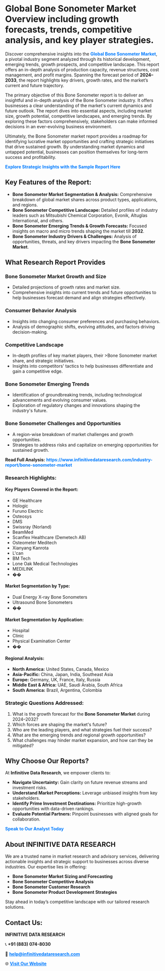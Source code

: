 <h1>Global Bone Sonometer Market Overview including growth forecasts, trends, competitive analysis, and key player strategies.</h1>
<p>
Discover comprehensive insights into the 
<a href="https://www.infinitivedataresearch.com/industry-report/bone-sonometer-market" rel="dofollow" style="color: #007BFF; text-decoration: none;"><strong>Global Bone Sonometer Market</strong></a>, a pivotal industry segment analyzed through its historical development, emerging trends, growth prospects, and competitive landscape. This report offers an in-depth analysis of production capacity, revenue structures, cost management, and profit margins. Spanning the forecast period of <strong>2024–2033</strong>, the report highlights key drivers, growth rates, and the market’s current and future trajectory.
</p>
<p>
The primary objective of this Bone Sonometer report is to deliver an insightful and in-depth analysis of the Bone Sonometer industry. It offers businesses a clear understanding of the market's current dynamics and future outlook. The report dives into essential aspects, including market size, growth potential, competitive landscapes, and emerging trends. By exploring these factors comprehensively, stakeholders can make informed decisions in an ever-evolving business environment.
</p>
<p>
Ultimately, the Bone Sonometer market report provides a roadmap for identifying lucrative market opportunities and crafting strategic initiatives that drive sustained growth. By understanding market dynamics and untapped potential, businesses can position themselves for long-term success and profitability.
</p>
<p>
<a href="https://www.infinitivedataresearch.com/request-sample/reportId=109911" style="color: #007BFF; text-decoration: none;"><strong>Explore Strategic Insights with the Sample Report Here</strong></a>
</p>

<h2>Key Features of the Report:</h2>
<ul>
<li><strong>Bone Sonometer Market Segmentation & Analysis:</strong> Comprehensive breakdown of global market shares across product types, applications, and regions.</li>
<li><strong>Bone Sonometer Competitive Landscape:</strong> Detailed profiles of industry leaders such as Mitsubishi Chemical Corporation, Evonik, Altuglas International, and others.</li>
<li><strong>Bone Sonometer Emerging Trends & Growth Forecasts:</strong> Focused insights on macro and micro trends shaping the market till <strong>2032</strong>.</li>
<li><strong>Bone Sonometer Industry Drivers & Challenges:</strong> Analysis of opportunities, threats, and key drivers impacting the <strong>Bone Sonometer Market</strong>.</li>
</ul>

<h2>What Research Report Provides</h2>
<h3>Bone Sonometer Market Growth and Size</h3>
<ul>
<li>Detailed projections of growth rates and market size.</li>
<li>Comprehensive insights into current trends and future opportunities to help businesses forecast demand and align strategies effectively.</li>
</ul>

<h3>Consumer Behavior Analysis</h3>
<ul>
<li>Insights into changing consumer preferences and purchasing behaviors.</li>
<li>Analysis of demographic shifts, evolving attitudes, and factors driving decision-making.</li>
</ul>

<h3>Competitive Landscape</h3>
<ul>
<li>In-depth profiles of key market players, their >Bone Sonometer market share, and strategic initiatives.</li>
<li>Insights into competitors' tactics to help businesses differentiate and gain a competitive edge.</li>
</ul>

<h3>Bone Sonometer Emerging Trends</h3>
<ul>
<li>Identification of groundbreaking trends, including technological advancements and evolving consumer values.</li>
<li>Exploration of regulatory changes and innovations shaping the industry's future.</li>
</ul>

<h3>Bone Sonometer Challenges and Opportunities</h3>
<ul>
<li>A region-wise breakdown of market challenges and growth opportunities.</li>
<li>Strategies to address risks and capitalize on emerging opportunities for sustained growth.</li>
</ul>
<p><strong>Read Full Analysis:</strong> <a href="https://www.infinitivedataresearch.com/industry-report/bone-sonometer-market" rel="dofollow" style="color: #007BFF; text-decoration: none;"><strong>https://www.infinitivedataresearch.com/industry-report/bone-sonometer-market</strong></a></p>
<h3>Research Highlights:</h3>
<h4>Key Players Covered in the Report:</h4>
<ul><li>GE Healthcare</li><li>Hologic</li><li>Furuno Electric</li><li>Osteosys</li><li>DMS</li><li>Swissray (Norland)</li><li>BeamMed</li><li>Scanflex Healthcare (Demetech AB)</li><li>Osteometer Meditech</li><li>Xianyang Kanrota</li><li>L&#039;can</li><li>BM Tech</li><li>Lone Oak Medical Technologies</li><li>MEDILINK</li><li>��</li></ul>
<h4>Market Segmentation by Type:</h4>
<ul><li>Dual Energy X-ray Bone Sonometers</li><li>Ultrasound Bone Sonometers</li><li>��</li></ul>
<h4>Market Segmentation by Application:</h4>
<ul><li>Hospital</li><li>Clinic</li><li>Physical Examination Center</li><li>��</li></ul>

<h4>Regional Analysis:</h4>
<ul>
<li><strong>North America:</strong> United States, Canada, Mexico</li>
<li><strong>Asia-Pacific:</strong> China, Japan, India, Southeast Asia</li>
<li><strong>Europe:</strong> Germany, UK, France, Italy, Russia</li>
<li><strong>Middle East & Africa:</strong> UAE, Saudi Arabia, South Africa</li>
<li><strong>South America:</strong> Brazil, Argentina, Colombia</li>
</ul>

<h3>Strategic Questions Addressed:</h3>
<ol>
<li>What is the growth forecast for the <strong>Bone Sonometer Market</strong> during 2024–2032?</li>
<li>Which forces are shaping the market's future?</li>
<li>Who are the leading players, and what strategies fuel their success?</li>
<li>What are the emerging trends and regional growth opportunities?</li>
<li>What challenges may hinder market expansion, and how can they be mitigated?</li>
</ol>

<h2>Why Choose Our Reports?</h2>
<p>At <strong>Infinitive Data Research</strong>, we empower clients to:</p>
<ul>
<li><strong>Navigate Uncertainty:</strong> Gain clarity on future revenue streams and investment risks.</li>
<li><strong>Understand Market Perceptions:</strong> Leverage unbiased insights from key stakeholders.</li>
<li><strong>Identify Prime Investment Destinations:</strong> Prioritize high-growth opportunities with data-driven rankings.</li>
<li><strong>Evaluate Potential Partners:</strong> Pinpoint businesses with aligned goals for collaboration.</li>
</ul>
<p><a href="https://www.infinitivedataresearch.com/industry-report/bone-sonometer-market" rel="dofollow" style="color: #007BFF; text-decoration: none;"><strong>Speak to Our Analyst Today</strong></a></p>

<h2>About INFINITIVE DATA RESEARCH</h2>
<p>We are a trusted name in market research and advisory services, delivering actionable insights and strategic support to businesses across diverse industries. Our expertise lies in offering:</p>
<ul>
<li><strong>Bone Sonometer Market Sizing and Forecasting</strong></li>
<li><strong>Bone Sonometer Competitive Analysis</strong></li>
<li><strong>Bone Sonometer Customer Research</strong></li>
<li><strong>Bone Sonometer Product Development Strategies</strong></li>
</ul>
<p>Stay ahead in today’s competitive landscape with our tailored research solutions.</p>

<h2>Contact Us:</h2>
<p><strong>INFINITIVE DATA RESEARCH</strong></p>
<p>📞 <strong>+91 (883) 074-8030</strong></p>
<p>📧 <strong><a href="mailto:help@infinitivedataresearch.com" style="color: #007BFF;">help@infinitivedataresearch.com</a></strong></p>
<p>🌐 <strong><a href="https://www.infinitivedataresearch.com" rel="dofollow" style="color: #007BFF;">Visit Our Website</a></strong></p>